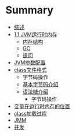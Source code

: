 # Summary

* [综述](README.md)
* [1.1 JVM运行时内存](jvm/README.md)
   * [内存结构](jvm/nei_cun_jie_gou.md)
   * [GC](jvm/gc.md)
   * [提问](jvm/ti_wen.md)
* [JVM参数配置](jvm_param.md)
* [class文件格式](classfile.md)
   * 字节码操作
   * [基本字节码介绍](ji_ben_zi_jie_ma_jie_shao.md)
   * [语法糖介绍](yu_fa_tang_jie_shao.md)
       * 字节码操作
* [变量在运行时内存的位置](varinmemory.md)
* [class加载过程](class/README.md)
* [JMM](jmm/README.md)
* [并发](concurrent/README.md)

